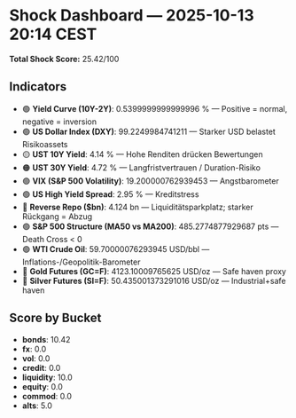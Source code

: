 # Shock Dashboard — 2025-10-13 20:14 CEST
**Total Shock Score:** 25.42/100

## Indicators
- 🟢 **Yield Curve (10Y-2Y)**: 0.5399999999999996 % — Positive = normal, negative = inversion
- 🟢 **US Dollar Index (DXY)**: 99.2249984741211  — Starker USD belastet Risikoassets
- 🟡 **UST 10Y Yield**: 4.14 % — Hohe Renditen drücken Bewertungen
- 🟠 **UST 30Y Yield**: 4.72 % — Langfristvertrauen / Duration-Risiko
- 🟢 **VIX (S&P 500 Volatility)**: 19.200000762939453  — Angstbarometer
- 🟢 **US High Yield Spread**: 2.95 % — Kreditstress
- 🔴 **Reverse Repo ($bn)**: 4.124 bn — Liquiditätsparkplatz; starker Rückgang = Abzug
- 🟢 **S&P 500 Structure (MA50 vs MA200)**: 485.2774877929687 pts — Death Cross < 0
- 🟢 **WTI Crude Oil**: 59.70000076293945 USD/bbl — Inflations-/Geopolitik-Barometer
- 🔴 **Gold Futures (GC=F)**: 4123.10009765625 USD/oz — Safe haven proxy
- 🔴 **Silver Futures (SI=F)**: 50.435001373291016 USD/oz — Industrial+safe haven

## Score by Bucket
- **bonds**: 10.42
- **fx**: 0.0
- **vol**: 0.0
- **credit**: 0.0
- **liquidity**: 10.0
- **equity**: 0.0
- **commod**: 0.0
- **alts**: 5.0